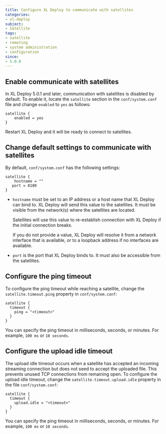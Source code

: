 ```yaml
---
title: Configure XL Deploy to communicate with satellites
categories:
- xl-deploy
subject:
- Satellite
tags:
- satellite
- remoting
- system administration
- configuration
since:
- 5.0.0
---
```


## Enable communicate with satellites

In XL Deploy 5.0.1 and later, communication with satellites is disabled by default. To enable it, locate the `satellite` section in the `conf/system.conf` file and change `enabled` to  `yes` as follows:

	satellite {
        enabled = yes
    }

Restart XL Deploy and it will be ready to connect to satellites.

## Change default settings to communicate with satellites

By default, `conf/system.conf` has the following settings: 

	satellite {
	    hostname = ""
       port = 8180
    }

* `hostname` must be set to an IP address or a host name that XL Deploy can bind to. XL Deploy will send this value to the satellites. It must be visible from the network(s) where the satellites are located.

    Satellites will use this value to re-establish connection with XL Deploy if the initial connection breaks.
    
    If you do not provide a value, XL Deploy will resolve it from a network interface that is available, or to a loopback address if no interfaces are available.

* `port` is the port that XL Deploy binds to. It must also be accessible from the satellites.

## Configure the ping timeout

To configure the ping timeout while reaching a satellite, change the `satellite.timeout.ping` property in `conf/system.conf`:

    satellite {
      timeout {
        ping = "<timeout>"
      }
    }

You can specify the ping timeout in milliseconds, seconds, or minutes. For example, `100 ms` or `10 seconds`.

## Configure the upload idle timeout

The upload idle timeout occurs when a satellite has accepted an incoming streaming connection but does not seed to accept the uploaded file. This prevents unused TCP connections from remaining open. To configure the upload idle timeout, change the `satellite.timeout.upload.idle` property in the file `conf/system.conf`:

    satellite {
      timeout {
        upload.idle = "<timeout>"
      }
    }

You can specify the ping timeout in milliseconds, seconds, or minutes. For example, `100 ms` or `10 seconds`.
